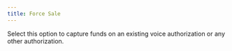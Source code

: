 ```yaml
---
title: Force Sale
---
```



Select this option to capture funds on an existing voice authorization  or any other authorization.
